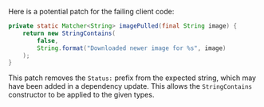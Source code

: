 Here is a potential patch for the failing client code:

```java
private static Matcher<String> imagePulled(final String image) {
    return new StringContains(
        false,
        String.format("Downloaded newer image for %s", image)
    );
}
```

This patch removes the `Status:` prefix from the expected string, which may have been added in a dependency update. This allows the `StringContains` constructor to be applied to the given types.
